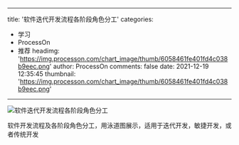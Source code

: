 
---
title: '软件迭代开发流程各阶段角色分工'
categories: 
 - 学习
 - ProcessOn
 - 推荐
headimg: 'https://img.processon.com/chart_image/thumb/6058461fe401fd4c038b9eec.png'
author: ProcessOn
comments: false
date: 2021-12-19 12:35:45
thumbnail: 'https://img.processon.com/chart_image/thumb/6058461fe401fd4c038b9eec.png'
---

<div>   
<img class="thumb" alt="软件迭代开发流程各阶段角色分工" src="https://img.processon.com/chart_image/thumb/6058461fe401fd4c038b9eec.png" referrerpolicy="no-referrer">
<p>软件开发流程及各阶段角色分工，用泳道图展示，适用于迭代开发，敏捷开发，或者传统开发</p>  
</div>
            